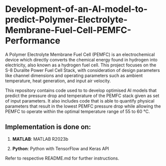 # Development-of-an-AI-model-to-predict-Polymer-Electrolyte-Membrane-Fuel-Cell-PEMFC-Performance

A Polymer Electrolyte Membrane Fuel Cell (PEMFC) is an electrochemical device which directly converts
the chemical energy found in hydrogen into electricity, also known as a hydrogen fuel cell.
This project focuses on the S-8 Duralite Power Fuel Cell Stack, with consideration
of design parameters like channel dimensions and operating parameters such as ambient temperature,
heat generation, and input air velocity.

This repository contains code used to to develop optimised AI models that predict the pressure drop 
and temperature of the PEMFC stack given as set of input parameters. It also includes code that is able 
to quantify physical parameters that result in the lowest PEMFC pressure drop while allowing the PEMFC 
to operate within the optimal temperature range of 55 to 60 °C.

## Implementation is done on:

1. **MATLAB**: MATLAB R2023b

2. **Python**: Python with TensorFlow and Keras API

Refer to respective README.md for further instructions.
